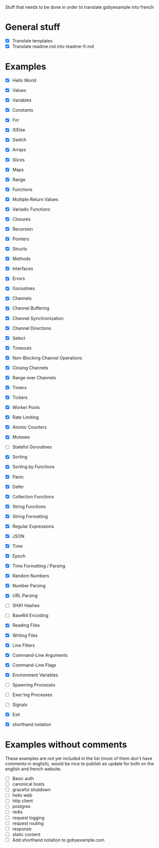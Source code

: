 Stuff that needs to be done in order to translate gobyexample into french

# General stuff

 - [x] Translate templates
 - [x] Translate readme.md into readme-fr.md

# Examples

 - [x] Hello World
 - [x] Values
 - [x] Variables
 - [x] Constants
 - [x] For
 - [x] If/Else
 - [x] Switch
 - [x] Arrays
 - [x] Slices
 - [x] Maps
 - [x] Range
 - [x] Functions
 - [x] Multiple Return Values
 - [x] Variadic Functions
 - [x] Closures
 - [x] Recursion
 - [x] Pointers
 - [x] Structs
 - [x] Methods
 - [x] Interfaces
 - [x] Errors
 - [x] Goroutines
 - [x] Channels
 - [x] Channel Buffering
 - [x] Channel Synchronization
 - [x] Channel Directions
 - [x] Select
 - [x] Timeouts
 - [x] Non-Blocking Channel Operations
 - [x] Closing Channels
 - [x] Range over Channels
 - [x] Timers
 - [x] Tickers
 - [x] Worker Pools
 - [x] Rate Limiting
 - [x] Atomic Counters
 - [x] Mutexes
 - [ ] Stateful Goroutines
 - [x] Sorting
 - [x] Sorting by Functions
 - [x] Panic
 - [x] Defer
 - [x] Collection Functions
 - [x] String Functions
 - [x] String Formatting
 - [x] Regular Expressions
 - [x] JSON
 - [x] Time
 - [x] Epoch
 - [x] Time Formatting / Parsing
 - [x] Random Numbers
 - [x] Number Parsing
 - [x] URL Parsing
 - [ ] SHA1 Hashes
 - [ ] Base64 Encoding
 - [x] Reading Files
 - [x] Writing Files
 - [x] Line Filters
 - [x] Command-Line Arguments
 - [x] Command-Line Flags
 - [x] Environment Variables
 - [ ] Spawning Processes
 - [ ] Exec'ing Processes
 - [ ] Signals
 - [x] Exit
 - [x] shorthand notation


# Examples without comments

These examples are not yet included in the list (most of them don't have comments in english), would be nice to publish an update for both on the english and french website.

 - [ ] Basic auth
 - [ ] canonical hosts
 - [ ] graceful shutdown
 - [ ] hello web
 - [ ] http client
 - [ ] postgres
 - [ ] redis
 - [ ] request logging
 - [ ] request routing
 - [ ] response
 - [ ] static content
 - [ ] Add shorthand notation to gobyexample.com